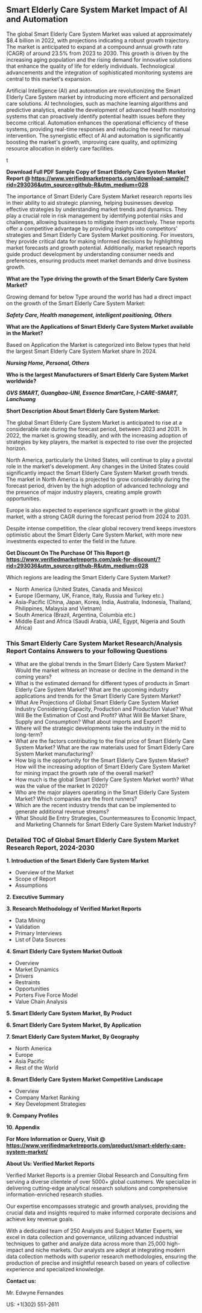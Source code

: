 <h2>Smart Elderly Care System Market Impact of AI and Automation</h2><p>The global Smart Elderly Care System Market was valued at approximately $8.4 billion in 2022, with projections indicating a robust growth trajectory. The market is anticipated to expand at a compound annual growth rate (CAGR) of around 23.5% from 2023 to 2030. This growth is driven by the increasing aging population and the rising demand for innovative solutions that enhance the quality of life for elderly individuals. Technological advancements and the integration of sophisticated monitoring systems are central to this market's expansion.</p><p>Artificial Intelligence (AI) and automation are revolutionizing the Smart Elderly Care System market by introducing more efficient and personalized care solutions. AI technologies, such as machine learning algorithms and predictive analytics, enable the development of advanced health monitoring systems that can proactively identify potential health issues before they become critical. Automation enhances the operational efficiency of these systems, providing real-time responses and reducing the need for manual intervention. The synergistic effect of AI and automation is significantly boosting the market's growth, improving care quality, and optimizing resource allocation in elderly care facilities.</p>t</p><p id="" class=""><strong>Download Full PDF Sample Copy of Smart Elderly Care System Market Report @ <a href="https://www.verifiedmarketreports.com/download-sample/?rid=293036&utm_source=github-R&utm_medium=028" target="_blank">https://www.verifiedmarketreports.com/download-sample/?rid=293036&utm_source=github-R&utm_medium=028</a></strong></p><p>The importance of&nbsp;Smart Elderly Care System Market research reports lies in their ability to aid strategic planning, helping businesses develop effective strategies by understanding market trends and dynamics. They play a crucial role in risk management by identifying potential risks and challenges, allowing businesses to mitigate them proactively. These reports offer a competitive advantage by providing insights into competitors' strategies and Smart Elderly Care System Market positioning. For investors, they provide critical data for making informed decisions by highlighting market forecasts and growth potential. Additionally, market research reports guide product development by understanding consumer needs and preferences, ensuring products meet market demands and drive business growth.</p><p><strong>What are the&nbsp;Type driving the growth of the Smart Elderly Care System Market?</strong></p><p id="" class="">Growing demand for below Type around the world has had a direct impact on the growth of the Smart Elderly Care System Market:</p><em><strong>Safety Care, Health management, intelligent positioning, Others</strong></em></p><strong>What are the&nbsp;Applications&nbsp;of Smart Elderly Care System Market available in the Market?</strong></p><p id="" class="">Based on Application the Market is categorized into Below types that held the largest Smart Elderly Care System Market share In 2024.</p><em><strong>Nursing Home, Personal, Others</strong></em></p><strong>Who is the largest Manufacturers of Smart Elderly Care System Market worldwide?</strong></p><p><em><strong>GVS SMART, Guangbao-UNI, Essence SmartCare, I-CARE-SMART, Lanchuang</strong></em></p><p id="" class=""><strong>Short Description About Smart Elderly Care System Market:</strong></p><p>The global Smart Elderly Care System Market is anticipated to rise at a considerable rate during the forecast period, between 2023 and 2031. In 2022, the market is growing steadily, and with the increasing adoption of strategies by key players, the market is expected to rise over the projected horizon.</p><p>North America, particularly the United States, will continue to play a pivotal role in the market's development. Any changes in the United States could significantly impact the Smart Elderly Care System Market growth trends. The market in North America is projected to grow considerably during the forecast period, driven by the high adoption of advanced technology and the presence of major industry players, creating ample growth opportunities.</p><p>Europe is also expected to experience significant growth in the global market, with a strong CAGR during the forecast period from 2024 to 2031.</p><p>Despite intense competition, the clear global recovery trend keeps investors optimistic about the Smart Elderly Care System Market, with more new investments expected to enter the field in the future.</p><p id="" class=""><strong>Get Discount On The Purchase Of This Report @ <a href="https://www.verifiedmarketreports.com/ask-for-discount/?rid=293036&utm_source=github-R&utm_medium=028" target="_blank">https://www.verifiedmarketreports.com/ask-for-discount/?rid=293036&utm_source=github-R&utm_medium=028</a></strong></p>Which regions are leading the Smart Elderly Care System Market?</p><ul><li>North America (United States, Canada and Mexico)</li><li>Europe (Germany, UK, France, Italy, Russia and Turkey etc.)</li><li>Asia-Pacific (China, Japan, Korea, India, Australia, Indonesia, Thailand, Philippines, Malaysia and Vietnam)</li><li>South America (Brazil, Argentina, Columbia etc.)</li><li>Middle East and Africa (Saudi Arabia, UAE, Egypt, Nigeria and South Africa)</li></ul><h3 id="" class="">This Smart Elderly Care System Market Research/Analysis Report Contains Answers to your following Questions</h3><ul><li>What are the global trends in the Smart Elderly Care System Market? Would the market witness an increase or decline in the demand in the coming years?</li><li>What is the estimated demand for different types of products in Smart Elderly Care System Market? What are the upcoming industry applications and trends for the Smart Elderly Care System Market?</li><li>What Are Projections of Global Smart Elderly Care System Market Industry Considering Capacity, Production and Production Value? What Will Be the Estimation of Cost and Profit? What Will Be Market Share, Supply and Consumption? What about imports and Export?</li><li>Where will the strategic developments take the industry in the mid to long-term?</li><li>What are the factors contributing to the final price of Smart Elderly Care System Market? What are the raw materials used for Smart Elderly Care System Market manufacturing?</li><li>How big is the opportunity for the Smart Elderly Care System Market? How will the increasing adoption of Smart Elderly Care System Market for mining impact the growth rate of the overall market?</li><li>How much is the global Smart Elderly Care System Market worth? What was the value of the market In 2020?</li><li>Who are the major players operating in the Smart Elderly Care System Market? Which companies are the front runners?</li><li>Which are the recent industry trends that can be implemented to generate additional revenue streams?</li><li>What Should Be Entry Strategies, Countermeasures to Economic Impact, and Marketing Channels for Smart Elderly Care System Market Industry?</li></ul><h3 id="" class="">Detailed TOC of Global Smart Elderly Care System Market Research Report, 2024-2030</h3><p id="" class=""><strong>1. Introduction of the Smart Elderly Care System Market</strong></p><ul><li>Overview of the Market</li><li>Scope of Report</li><li>Assumptions</li></ul><p id="" class=""><strong>2. Executive Summary</strong></p><p id="" class=""><strong>3. Research Methodology of Verified Market Reports</strong></p><ul><li>Data Mining</li><li>Validation</li><li>Primary Interviews</li><li>List of Data Sources</li></ul><p id="" class=""><strong>4. Smart Elderly Care System Market Outlook</strong></p><ul><li>Overview</li><li>Market Dynamics</li><li>Drivers</li><li>Restraints</li><li>Opportunities</li><li>Porters Five Force Model</li><li>Value Chain Analysis</li></ul><p id="" class=""><strong>5. Smart Elderly Care System Market, By Product</strong></p><p id="" class=""><strong>6. Smart Elderly Care System Market, By Application</strong></p><p id="" class=""><strong>7. Smart Elderly Care System Market, By Geography</strong></p><ul><li>North America</li><li>Europe</li><li>Asia Pacific</li><li>Rest of the World</li></ul><p id="" class=""><strong>8. Smart Elderly Care System Market Competitive Landscape</strong></p><ul><li>Overview</li><li>Company Market Ranking</li><li>Key Development Strategies</li></ul><p id="" class=""><strong>9. Company Profiles</strong></p><p id="" class=""><strong>10. Appendix</strong></p><p id="" class=""><strong>For More Information or Query, Visit @ <a href="https://www.verifiedmarketreports.com/product/smart-elderly-care-system-market/" target="_blank">https://www.verifiedmarketreports.com/product/smart-elderly-care-system-market/</a></strong></p><p id="" class=""><strong>About Us: Verified Market Reports</strong></p><p id="" class="">Verified Market Reports is a premier Global Research and Consulting firm serving a diverse clientele of over 5000+ global customers. We specialize in delivering cutting-edge analytical research solutions and comprehensive information-enriched research studies.</p><p id="" class="">Our expertise encompasses strategic and growth analyses, providing the crucial data and insights required to make informed corporate decisions and achieve key revenue goals.</p><p id="" class="">With a dedicated team of 250 Analysts and Subject Matter Experts, we excel in data collection and governance, utilizing advanced industrial techniques to gather and analyze data across more than 25,000 high-impact and niche markets. Our analysts are adept at integrating modern data collection methods with superior research methodologies, ensuring the production of precise and insightful research based on years of collective experience and specialized knowledge.</p><p id="" class=""><strong>Contact us:</strong></p><p id="" class="">Mr. Edwyne Fernandes</p><p id="" class="">US: +1(302) 551-2611</p>